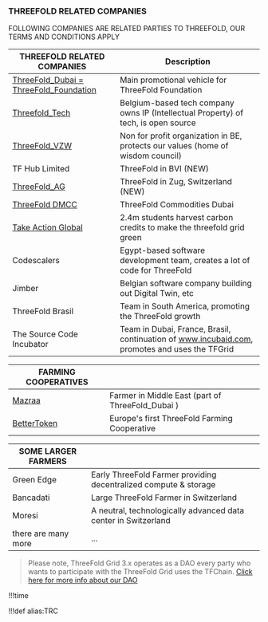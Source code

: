 ### THREEFOLD RELATED COMPANIES

FOLLOWING COMPANIES ARE RELATED PARTIES TO THREEFOLD, OUR TERMS AND CONDITIONS APPLY 

| THREEFOLD RELATED COMPANIES                                         |   Description                                                                              |
| ------------------------------------------------------------------- | -------------------------------------------------------------------------------------------|
| [ThreeFold_Dubai = ThreeFold_Foundation](threefold:threefold_dubai) | Main promotional vehicle for ThreeFold Foundation                                          |
| [Threefold_Tech](threefold:threefold_tech)                          | Belgium-based tech company owns IP (Intellectual Property) of tech, is open source         |
| [ThreeFold_VZW](threefold:threefold_vzw)                            | Non for profit organization in BE, protects our values (home of wisdom council)            |
| TF Hub Limited                                                      | ThreeFold in BVI (NEW)                                                                     |
| [ThreeFold_AG](threefold:threefold_ag)                              | ThreeFold in Zug, Switzerland (NEW)                                                        |
| [ThreeFold DMCC](threefold:threefold_commodities)                   | ThreeFold Commodities Dubai                                                                |
| [Take Action Global](https://www.takeactionglobal.org/)             | 2.4m students harvest carbon credits to make the threefold grid green                      |
| Codescalers                                                         | Egypt-based software development team, creates a lot of code for ThreeFold                 |
| Jimber                                                              | Belgian software company building out Digital Twin, etc                                    |
| ThreeFold Brasil                                                    | Team in South America, promoting the ThreeFold growth                                      |
| The Source Code Incubator                                           | Team in Dubai, France, Brasil, continuation of www.incubaid.com, promotes and uses the TFGrid |

| FARMING COOPERATIVES                 |                                                  |
| ------------------------------------ | ------------------------------------------------ |
| [Mazraa](threefold:mazraa)           | Farmer in Middle East (part of ThreeFold_Dubai ) |
| [BetterToken](threefold:bettertoken) | Europe's first ThreeFold Farming Cooperative     |

| SOME LARGER FARMERS |                                                                  |
| ------------------- | ---------------------------------------------------------------- |
| Green Edge          | Early ThreeFold Farmer providing decentralized compute & storage |
| Bancadati           | Large ThreeFold Farmer in Switzerland                            |
| Moresi              | A neutral, technologically advanced data center in Switzerland   |
| there are many more | ...                                                              |

> Please note, ThreeFold Grid 3.x operates as a DAO every party who wants to participate with the ThreeFold Grid uses the TFChain.
> [Click here for more info about our DAO](threefold:tfdao)


!!!time

!!!def alias:TRC
